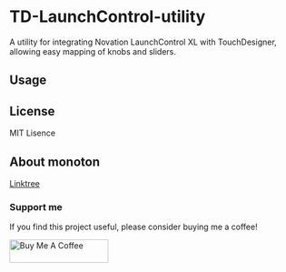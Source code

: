 # TD-LaunchControl-utility
A utility for integrating Novation LaunchControl XL with TouchDesigner, allowing easy mapping of knobs and sliders.

## Usage

## License
MIT Lisence

## About monoton
[Linktree](https://linktr.ee/monoton)

### Support me
If you find this project useful, please consider buying me a coffee!

<a href="https://www.buymeacoffee.com/monoton" target="_blank"><img src="https://cdn.buymeacoffee.com/buttons/default-orange.png" alt="Buy Me A Coffee" height="41" width="174"></a>
